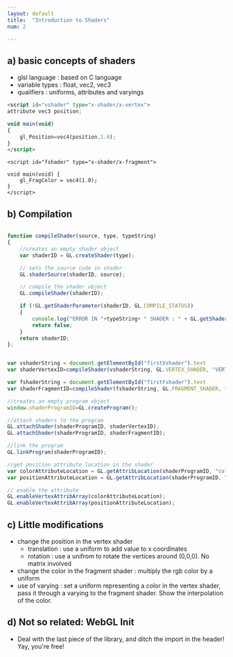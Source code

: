 ```yaml
---
layout: default
title:  "Introduction to Shaders"
num: 2

---
```



## a) basic concepts of shaders
* glsl language : based on C language
* variable types : float, vec2, vec3
* qualifiers : uniforms, attributes and varyings

~~~ html
<script id="vshader" type="x-shader/x-vertex">
attribute vec3 position; 

void main(void) 
{ 
    gl_Position=vec4(position,1.0);
}
</script>
~~~

~~~
<script id="fshader" type="x-shader/x-fragment">

void main(void) {
    gl_FragColor = vec4(1.0);
}
</script>
~~~

## b) Compilation

~~~ JavaScript

function compileShader(source, type, typeString) 
{
    //creates an empty shader object
    var shaderID = GL.createShader(type);

    // sets the source code in shader
    GL.shaderSource(shaderID, source);

    // compile the shader object
    GL.compileShader(shaderID);

    if (!GL.getShaderParameter(shaderID, GL.COMPILE_STATUS)) 
    {
        console.log("ERROR IN "+typeString+ " SHADER : " + GL.getShaderInfoLog(shaderID));
        return false;
    }
    return shaderID;
};

~~~

~~~ JavaScript

var vshaderString = document.getElementById("firstVshader").text
var shaderVertexID=compileShader(vshaderString, GL.VERTEX_SHADER, "VERTEX");

var fshaderString = document.getElementById("firstFshader").text
var shaderFragmentID=compileShader(fshaderString, GL.FRAGMENT_SHADER, "FRAGMENT");

//creates an empty program object
window.shaderProgramID=GL.createProgram();

//attach shaders to the program
GL.attachShader(shaderProgramID, shaderVertexID);
GL.attachShader(shaderProgramID, shaderFragmentID);

//link the program
GL.linkProgram(shaderProgramID);

//get position attribute location in the shader
var colorAttributeLocation = GL.getAttribLocation(shaderProgramID, "color");
var positionAttributeLocation = GL.getAttribLocation(shaderProgramID, "position");

// enable the attribute
GL.enableVertexAttribArray(colorAttributeLocation);
GL.enableVertexAttribArray(positionAttributeLocation);

~~~

## c) Little modifications
* change the position in the vertex shader
  * translation : use a uniform to add value to x coordinates
  * rotation : use a unifrom to rotate the vertices around (0,0,0). No matrix involved
* change the color in the fragment shader : multiply the rgb color by a uniform
* use of varying : set a uniform representing a color in the vertex shader, pass it through a varying to the fragment shader. Show the interpolation of the color.

## d) Not so related: WebGL Init
* Deal with the last piece of the library, and ditch the import in the header! Yay, you're free!
